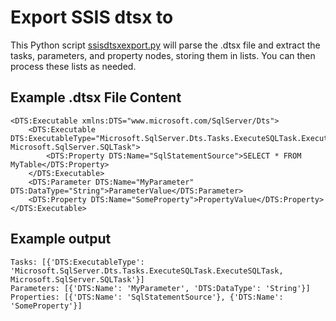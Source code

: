 # Export SSIS dtsx to 
This Python script [ssisdtsxexport.py](\ssisdtsxexport.py) will parse the .dtsx file and extract the tasks, parameters, and property nodes, storing them in lists. You can then process these lists as needed.

##  Example .dtsx File Content
```
<DTS:Executable xmlns:DTS="www.microsoft.com/SqlServer/Dts">
    <DTS:Executable DTS:ExecutableType="Microsoft.SqlServer.Dts.Tasks.ExecuteSQLTask.ExecuteSQLTask, Microsoft.SqlServer.SQLTask">
        <DTS:Property DTS:Name="SqlStatementSource">SELECT * FROM MyTable</DTS:Property>
    </DTS:Executable>
    <DTS:Parameter DTS:Name="MyParameter" DTS:DataType="String">ParameterValue</DTS:Parameter>
    <DTS:Property DTS:Name="SomeProperty">PropertyValue</DTS:Property>
</DTS:Executable>

```

##  Example output
```
Tasks: [{'DTS:ExecutableType': 'Microsoft.SqlServer.Dts.Tasks.ExecuteSQLTask.ExecuteSQLTask, Microsoft.SqlServer.SQLTask'}]
Parameters: [{'DTS:Name': 'MyParameter', 'DTS:DataType': 'String'}]
Properties: [{'DTS:Name': 'SqlStatementSource'}, {'DTS:Name': 'SomeProperty'}]
```